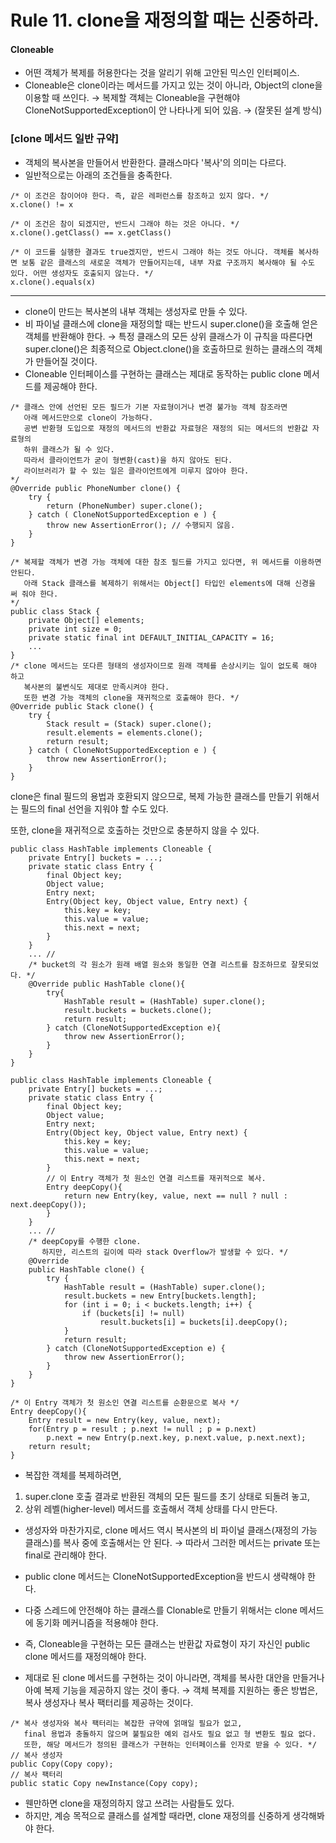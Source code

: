 # Rule 11. clone을 재정의할 때는 신중하라.
#### Cloneable
- 어떤 객체가 복제를 허용한다는 것을 알리기 위해 고안된 믹스인 인터페이스.
- Cloneable은 clone이라는 메서드를 가지고 있는 것이 아니라, Object의 clone을 이용할 때 쓰인다.
→ 복제할 객체는 Cloneable을 구현해야 CloneNotSupportedException이 안 나타나게 되어 있음.
→ (잘못된 설계 방식)

### [clone 메서드 일반 규약]
- 객체의 복사본을 만들어서 반환한다. 클래스마다 '복사'의 의미는 다르다. 
- 일반적으로는 아래의 조건들을 충족한다.
```
/* 이 조건은 참이어야 한다. 즉, 같은 레퍼런스를 참조하고 있지 않다. */
x.clone() != x

/* 이 조건은 참이 되겠지만, 반드시 그래야 하는 것은 아니다. */
x.clone().getClass() == x.getClass()

/* 이 코드를 실행한 결과도 true겠지만, 반드시 그래야 하는 것도 아니다. 객체를 복사하면 보통 같은 클래스의 새로운 객체가 만들어지는데, 내부 자료 구조까지 복사해야 될 수도 있다. 어떤 생성자도 호출되지 않는다. */ 
x.clone().equals(x)
```

- - - -
- clone이 만드는 복사본의 내부 객체는 생성자로 만들 수 있다.
- 비 파이널 클래스에 clone을 재정의할 때는 반드시 super.clone()을 호출해 얻은 객체를 반환해야 한다.
→ 특정 클래스의 모든 상위 클래스가 이 규칙을 따른다면 super.clone()은 최종적으로 Object.clone()을 호출하므로 원하는 클래스의 객체가 만들어질 것이다.
- Cloneable 인터페이스를 구현하는 클래스는 제대로 동작하는 public clone 메서드를 제공해야 한다.
```
/* 클래스 안에 선언된 모든 필드가 기본 자료형이거나 변경 불가능 객체 참조라면
   아래 메서드만으로 clone이 가능하다.
   공변 반환형 도입으로 재정의 메서드의 반환값 자료형은 재정의 되는 메서드의 반환값 자료형의
   하위 클래스가 될 수 있다.
   따라서 클라이언트가 굳이 형변환(cast)을 하지 않아도 된다.
   라이브러리가 할 수 있는 일은 클라이언트에게 미루지 않아야 한다.
*/
@Override public PhoneNumber clone() {
    try {
        return (PhoneNumber) super.clone();
    } catch ( CloneNotSupportedException e ) {
        throw new AssertionError(); // 수행되지 않음.
    }
}
```
```
/* 복제할 객체가 변경 가능 객체에 대한 참조 필드를 가지고 있다면, 위 메서드를 이용하면 안된다.
   아래 Stack 클래스를 복제하기 위해서는 Object[] 타입인 elements에 대해 신경을 써 줘야 한다.
*/
public class Stack {
    private Object[] elements;
    private int size = 0;
    private static final int DEFAULT_INITIAL_CAPACITY = 16;
    ...
}
/* clone 메서드는 또다른 형태의 생성자이므로 원래 객체를 손상시키는 일이 없도록 해야 하고
   복사본의 불변식도 제대로 만족시켜야 한다.
   또한 변경 가능 객체의 clone을 재귀적으로 호출해야 한다. */
@Override public Stack clone() {
    try {
        Stack result = (Stack) super.clone();
        result.elements = elements.clone();
        return result;
    } catch ( CloneNotSupportedException e ) {
        throw new AssertionError();
    }
}
```

clone은 final 필드의 용법과 호환되지 않으므로, 복제 가능한 클래스를 만들기 위해서는 필드의 final 선언을 지워야 할 수도 있다.

또한, clone을 재귀적으로 호출하는 것만으로 충분하지 않을 수 있다.

```
public class HashTable implements Cloneable {
    private Entry[] buckets = ...;
    private static class Entry {
        final Object key;
        Object value;
        Entry next;
        Entry(Object key, Object value, Entry next) {
            this.key = key;
            this.value = value;
            this.next = next;
        }
    }
    ... //
    /* bucket의 각 원소가 원래 배열 원소와 동일한 연결 리스트를 참조하므로 잘못되었다. */
    @Override public HashTable clone(){
        try{
            HashTable result = (HashTable) super.clone();
            result.buckets = buckets.clone();
            return result;   
        } catch (CloneNotSupportedException e){
            throw new AssertionError();
        }
    }
}
```

```
public class HashTable implements Cloneable {
    private Entry[] buckets = ...;
    private static class Entry {
        final Object key;
        Object value;
        Entry next;
        Entry(Object key, Object value, Entry next) {
            this.key = key;
            this.value = value;
            this.next = next;
        }
        // 이 Entry 객체가 첫 원소인 연결 리스트를 재귀적으로 복사.
        Entry deepCopy(){
            return new Entry(key, value, next == null ? null : next.deepCopy());
        }
    }
    ... //
    /* deepCopy를 수행한 clone.
       하지만, 리스트의 길이에 따라 stack Overflow가 발생할 수 있다. */
    @Override
    public HashTable clone() {
        try {
            HashTable result = (HashTable) super.clone();
            result.buckets = new Entry[buckets.length];
            for (int i = 0; i < buckets.length; i++) {
                if (buckets[i] != null)
                    result.buckets[i] = buckets[i].deepCopy();
            }
            return result;
        } catch (CloneNotSupportedException e) {
            throw new AssertionError();
        }
    }
}
```

```
/* 이 Entry 객체가 첫 원소인 연결 리스트를 순환문으로 복사 */
Entry deepCopy(){
    Entry result = new Entry(key, value, next);
    for(Entry p = result ; p.next != null ; p = p.next)
        p.next = new Entry(p.next.key, p.next.value, p.next.next);
    return result;
}
```

- 복잡한 객체를 복제하려면,
1. super.clone 호출 결과로 반환된 객체의 모든 필드를 초기 상태로 되돌려 놓고,
2.  상위 레벨(higher-level) 메서드를 호출해서 객체 상태를 다시 만든다.

- 생성자와 마찬가지로, clone 메서드 역시 복사본의 비 파이널 클래스(재정의 가능 클래스)를 복사 중에 호출해서는 안 된다.
→ 따라서 그러한 메서드는 private 또는 final로 관리해야 한다.

- public clone 메서드는 CloneNotSupportedException을 반드시 생략해야 한다.

- 다중 스레드에 안전해야 하는 클래스를 Clonable로 만들기 위해서는 clone 메서드에 동기화 메커니즘을 적용해야 한다.

- 즉, Cloneable을 구현하는 모든 클래스는 반환값 자료형이 자기 자신인 public clone 메서드를 재정의해야 한다.

- 제대로 된 clone 메서드를 구현하는 것이 아니라면, 객체를 복사한 대안을 만들거나 아예 복제 기능을 제공하지 않는 것이 좋다.
→ 객체 복제를 지원하는 좋은 방법은, 복사 생성자나 복사 팩터리를 제공하는 것이다.

```
/* 복사 생성자와 복사 팩터리는 복잡한 규약에 얽매일 필요가 없고,
   final 용법과 충돌하지 않으며 불필요한 예외 검사도 필요 없고 형 변환도 필요 없다.
   또한, 해당 메서드가 정의된 클래스가 구현하는 인터페이스를 인자로 받을 수 있다. */
// 복사 생성자
public Copy(Copy copy);
// 복사 팩터리
public static Copy newInstance(Copy copy);
```

- 웬만하면 clone을 재정의하지 않고 쓰려는 사람들도 있다.
- 하지만, 계승 목적으로 클래스를 설계할 때라면, clone 재정의를 신중하게 생각해봐야 한다.